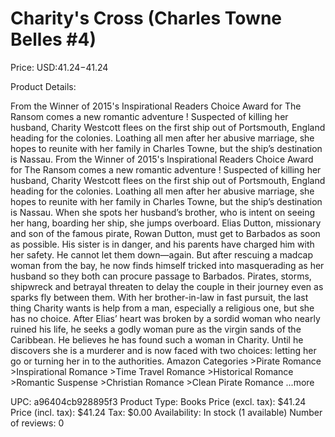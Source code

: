 # Charity's Cross (Charles Towne Belles #4)

Price: USD:$41.24-$41.24

Product Details:

From the Winner of 2015's Inspirational Readers Choice Award for The Ransom comes a new romantic adventure ! Suspected of killing her husband, Charity Westcott flees on the first ship out of Portsmouth, England heading for the colonies. Loathing all men after her abusive marriage, she hopes to reunite with her family in Charles Towne, but the ship’s destination is Nassau. From the Winner of 2015's Inspirational Readers Choice Award for The Ransom comes a new romantic adventure ! Suspected of killing her husband, Charity Westcott flees on the first ship out of Portsmouth, England heading for the colonies. Loathing all men after her abusive marriage, she hopes to reunite with her family in Charles Towne, but the ship’s destination is Nassau. When she spots her husband’s brother, who is intent on seeing her hang, boarding her ship, she jumps overboard. Elias Dutton, missionary and son of the famous pirate, Rowan Dutton, must get to Barbados as soon as possible. His sister is in danger, and his parents have charged him with her safety. He cannot let them down—again. But after rescuing a madcap woman from the bay, he now finds himself tricked into masquerading as her husband so they both can procure passage to Barbados. Pirates, storms, shipwreck and betrayal threaten to delay the couple in their journey even as sparks fly between them. With her brother-in-law in fast pursuit, the last thing Charity wants is help from a man, especially a religious one, but she has no choice. After Elias’ heart was broken by a sordid woman who nearly ruined his life, he seeks a godly woman pure as the virgin sands of the Caribbean. He believes he has found such a woman in Charity. Until he discovers she is a murderer and is now faced with two choices: letting her go or turning her in to the authorities. Amazon Categories >Pirate Romance >Inspirational Romance >Time Travel Romance >Historical Romance >Romantic Suspense >Christian Romance >Clean Pirate Romance ...more

UPC: a96404cb928895f3
Product Type: Books
Price (excl. tax): $41.24
Price (incl. tax): $41.24
Tax: $0.00
Availability: In stock (1 available)
Number of reviews: 0